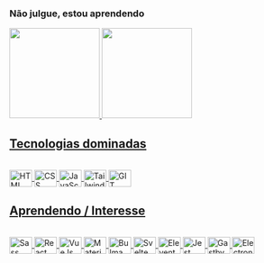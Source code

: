 ### Não julgue, estou aprendendo
 <div>
  <a href="https://github.com/Thiagonox">
  <img  height="160em" src="https://github-readme-stats.vercel.app/api?username=Thiagonox&show_icons=true&theme=midnight-purple&include_all_commits=true&count_private=true"/>
   <img height="160em" src="https://github-readme-stats.vercel.app/api/top-langs/?username=Thiagonox&layout=compact&langs_count=5&theme=midnight-purple"/>
</div>
 
 ## Tecnologias dominadas
 
<div style="display: inline_block"><br>
 <img align="center" alt="HTML" title="HTML" height="30" width="40" src="https://cdn.jsdelivr.net/gh/devicons/devicon/icons/html5/html5-original.svg" />
 <img align="center" alt="CSS" title="CSS" height="30" width="40" src="https://cdn.jsdelivr.net/gh/devicons/devicon/icons/css3/css3-original.svg" />
 <img align="center" alt="JavaScript" title="JavaScript" height="30" width="40" src="https://cdn.jsdelivr.net/gh/devicons/devicon/icons/javascript/javascript-original.svg" />
 <img align="center" alt="Tailwind" title="Tailwind" height="30" width="40" src="https://cdn.jsdelivr.net/gh/devicons/devicon/icons/tailwindcss/tailwindcss-plain.svg" />
 <img align="center" alt="GIT" title="GIT" height="30" width="40" src="https://cdn.jsdelivr.net/gh/devicons/devicon/icons/git/git-original.svg" />
</div>
 
 ## Aprendendo / Interesse
 
<div style="display: inline_block"><br>
 <img align="center" alt="Sass" title="Sass" height="30" width="40" src="https://cdn.jsdelivr.net/gh/devicons/devicon/icons/sass/sass-original.svg" />
 <img align="center" alt="React" title="React" height="30" width="40" src="https://cdn.jsdelivr.net/gh/devicons/devicon/icons/react/react-original.svg" />
 <img align="center" alt="VueJs" title="VueJs" height="30" width="40" src="https://cdn.jsdelivr.net/gh/devicons/devicon/icons/vuejs/vuejs-original.svg" />
 <img align="center" alt="MaterialUi" title="MaterialUi" height="30" width="40" src="https://cdn.jsdelivr.net/gh/devicons/devicon/icons/materialui/materialui-original.svg" />
 <img align="center" alt="Bulma" title="Bulma" height="30" width="40" src="https://cdn.jsdelivr.net/gh/devicons/devicon/icons/bulma/bulma-plain.svg" />
 <img align="center" alt="Svelte" title="Svelte" height="30" width="40" src="https://cdn.jsdelivr.net/gh/devicons/devicon/icons/svelte/svelte-original.svg" />
<img align="center" alt="Eleventy" title="Eleventy" height="30" width="40" src="https://cdn.jsdelivr.net/gh/devicons/devicon/icons/eleventy/eleventy-original.svg" />
<img align="center" alt="Jest" title="Jest" height="30" width="40" src="https://cdn.jsdelivr.net/gh/devicons/devicon/icons/jest/jest-plain.svg" />
<img align="center" alt="Gastby" title="Gastby" height="30" width="40" src="https://cdn.jsdelivr.net/gh/devicons/devicon/icons/gatsby/gatsby-plain.svg" />
 <img align="center" alt="Electron" title="Electron" height="30" width="40" src="https://cdn.jsdelivr.net/gh/devicons/devicon/icons/electron/electron-original.svg" />
</div>
